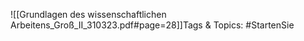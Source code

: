 
![[Grundlagen des wissenschaftlichen Arbeitens_Groß_II_310323.pdf#page=28]]Tags & Topics:
   #StartenSie